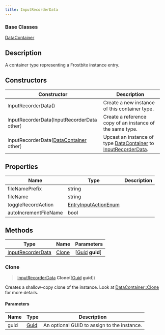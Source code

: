 ```yaml
---
title: InputRecorderData
---
```

### Base Classes

[DataContainer](/vext/ref/shared/class/datacontainer)

## Description

A container type representing a Frostbite instance entry.

## Constructors

| Constructor                                                                  | Description                                                                                                               |
| ---------------------------------------------------------------------------- | ------------------------------------------------------------------------------------------------------------------------- |
| InputRecorderData()                                                          | Create a new instance of this container type.                                                                             |
| InputRecorderData(InputRecorderData other)                                   | Create a reference copy of an instance of the same type.                                                                  |
| InputRecorderData([DataContainer](/vext/ref/shared/class/datacontainer) other) | Upcast an instance of type [DataContainer](/vext/ref/shared/class/datacontainer) to [InputRecorderData](/vext/ref/fb/inputrecorderdata/). |

## Properties

| Name                  | Type                                         | Description |
| --------------------- | -------------------------------------------- | ----------- |
| fileNamePrefix        | string                                       |             |
| fileName              | string                                       |             |
| toggleRecordAction    | [EntryInputActionEnum](/vext/ref/fb/entryinputactionenum/) |             |
| autoIncrementFileName | bool                                         |             |

## Methods

| Type                                   | Name            | Parameters                                     |
| -------------------------------------- | --------------- | ---------------------------------------------- |
| [InputRecorderData](/vext/ref/fb/inputrecorderdata/) | [Clone](#clone) | \[[Guid](/vext/ref/shared/class/guid) **guid**\] |

### Clone

> [InputRecorderData](/vext/ref/fb/inputrecorderdata/) **Clone**(\[[Guid](/vext/ref/shared/class/guid) **guid**\])

Creates a shallow-copy clone of the instance. Look at [DataContainer::Clone](/vext/ref/shared/class/datacontainer#clone) for more details.

#### Parameters

| Name | Type         | Description                                 |
| ---- | ------------ | ------------------------------------------- |
| guid | [Guid](/vext/ref/shared/class/guid/) | An optional GUID to assign to the instance. |
